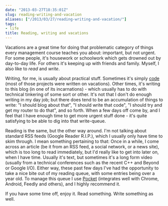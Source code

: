 ```yaml
---
date: "2013-03-27T18:35:01Z"
slug: reading-writing-and-vacation
aliases: ["/2013/03/27/reading-writing-and-vacation/"]
tags:
- life
title: Reading, writing and vacations
---
```


Vacations are a great time for doing that problematic category of things every
management course teaches you about: important, but not urgent. For some
people, it's housework or schoolwork which gets drowned out by day-to-day life.
For others it's keeping up with friends and family. Myself, I also like to
_read_ and _write_.

Writing, for me, is usually about practical stuff. Sometimes it's simply
[code](https://github.com/lutzky) (most of those projects were written on
vacations). Other times, it's writing to this blog (in one of its
incarnations) - which usually has to do with technical tinkering of some sort
or other. It's not that I don't do enough writing in my day job; but there does
tend to be an accumulation of things to write: "I should blog about that", "I
should write that code", "I should try and get my router to do that", and so
forth. When a few days off come by, and I feel that I have enough time to get
more urgent stuff done - it's quite satisfying to be able to dig into that
write-queue.

Reading is the same, but the other way around. I'm not talking about standard
RSS feeds (Google Reader R.I.P.), which I usually only have time to skim
through. I mean something pertaining to that: Once in a while, I come across an
article (be it from an RSS feed, a social network, or a news site), which is
too long to read immediately, but I'd really like to get into later on, when I
have time. Usually it's text, but sometimes it's a long form video (usually
from a technical conferences such as the recent C++ and Beyond or Google I/O).
Either way, these past few days I've had the opportunity to take a nice bite
out of my reading queue, with some entries being over a year old. To manage
this queue I use [Pocket](http://getpocket.com) (integrates well with Chrome,
Android, Feedly and others), and I highly recommend it.

If you have some time off, enjoy it. Read something. Write something as well.
